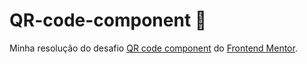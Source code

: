 # QR-code-component 📱
Minha resolução do desafio [QR code component](https://www.frontendmentor.io/challenges/qr-code-component-iux_sIO_H) do [Frontend Mentor](https://www.frontendmentor.io/home).
